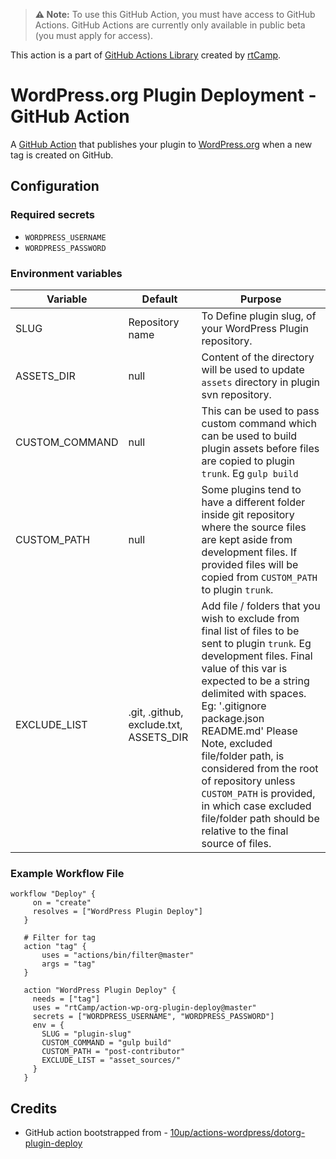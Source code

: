 > **⚠️ Note:** To use this GitHub Action, you must have access to GitHub Actions. GitHub Actions are currently only available in public beta (you must apply for access).

This action is a part of [GitHub Actions Library](https://github.com/rtCamp/github-actions-library/) created by [rtCamp](https://github.com/rtCamp/).

# WordPress.org Plugin Deployment - GitHub Action

A [GitHub Action](https://github.com/features/actions) that publishes your plugin to [WordPress.org](https://wordpress.org/) when a new tag is created on GitHub.

## Configuration

### Required secrets
* `WORDPRESS_USERNAME`
* `WORDPRESS_PASSWORD`

### Environment variables
| Variable       | Default                                | Purpose                                                                                                                                                                                                                                                                                                                                                                                                                                                     |
|----------------|----------------------------------------|-------------------------------------------------------------------------------------------------------------------------------------------------------------------------------------------------------------------------------------------------------------------------------------------------------------------------------------------------------------------------------------------------------------------------------------------------------------|
| SLUG           | Repository name                        | To Define plugin slug, of your WordPress Plugin repository.                                                                                                                                                                                                                                                                                                                                                                                                 |
| ASSETS_DIR     | null                                   | Content of the directory will be used to update `assets` directory in plugin svn repository.                                                                                                                                                                                                                                                                                                                                                                |
| CUSTOM_COMMAND | null                                   | This can be used to pass custom command which can be used to build plugin assets before files are copied to plugin `trunk`. Eg `gulp build`                                                                                                                                                                                                                                                                                                                 |
| CUSTOM_PATH    | null                                   | Some plugins tend to have a different folder inside git repository where the source files are kept aside from development files. If provided files will be copied from `CUSTOM_PATH` to plugin `trunk`.                                                                                                                                                                                                                                                     |
| EXCLUDE_LIST   | .git, .github, exclude.txt, ASSETS_DIR | Add file / folders that you wish to exclude from final list of files to be sent to plugin `trunk`. Eg development files.   Final value of this var is expected to be a string delimited with spaces. Eg: '.gitignore package.json README.md'   Please Note, excluded file/folder path, is considered from the root of repository unless `CUSTOM_PATH` is provided, in which case excluded file/folder path should be relative to the final source of files. |

### Example Workflow File

```
workflow "Deploy" {
     on = "create"
     resolves = ["WordPress Plugin Deploy"]
   }
   
   # Filter for tag
   action "tag" {
       uses = "actions/bin/filter@master"
       args = "tag"
   }
   
   action "WordPress Plugin Deploy" {
     needs = ["tag"]
     uses = "rtCamp/action-wp-org-plugin-deploy@master"
     secrets = ["WORDPRESS_USERNAME", "WORDPRESS_PASSWORD"]
     env = {
       SLUG = "plugin-slug"
       CUSTOM_COMMAND = "gulp build"
       CUSTOM_PATH = "post-contributor"
       EXCLUDE_LIST = "asset_sources/"
     }
   }
```

## Credits

* GitHub action bootstrapped from - [10up/actions-wordpress/dotorg-plugin-deploy](https://github.com/10up/actions-wordpress/tree/master/dotorg-plugin-deploy)  
